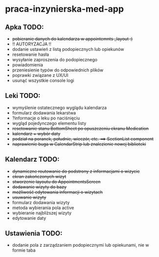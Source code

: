 # praca-inzynierska-med-app

## Apka TODO:

- ~~pobieranie danych do kalendarza w appointemnts _layout :)~~
- !! AUTORYZACJA !!
- dodanie ustawień z listą podopiecznych lub opiekunów
- resetowanie hasła
- wysyłanie zaproszenia do podopiecznego
- powiadomienia
- przeniesienie typów do odpowiednich plików
- poprawki związane z UX/UI
- usunąć wszystkie console logi

## Leki TODO: 

- wymyślenie ostatecznego wyglądu kalendarza
- formularz dodawania lekarstwa
- ?informacje o leku po naciśnięciu 
- wygląd pojedynczego elementu listy
- ~~resetowanie stanu BottomSheet po opuszczeniu ekranu Medication~~
- ~~kalendarz + wybór daty~~
- ~~podział na poranek, południe, wieczór, etc. ==> SectionList component~~
- ~~naprawienie buga w CalendarStrip lub znalezienie nowej biblioteki~~

## Kalendarz TODO:

- ~~dynamiczne routowanie do podstrony z informacjami o wizycie~~
- ~~ekran zakończonych wizyt~~
- ~~stworzenie layoutu do AppointmentsScreen~~
- ~~dodawanie wizyty do bazy~~
- ~~możliwość edytowania informacji o wizytach~~
- ~~usuwanie wizyty~~
- formularz dodawania wizyty
- metoda wybierania pola active
- wybieranie najbliższej wizyty
- edytowanie daty


## Ustawienia TODO:
- dodanie pola z zarządzaniem podopiecznymi lub opiekunami, nie w formie taba
